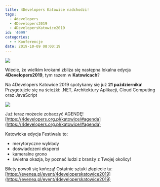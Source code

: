 ```yaml
---
title: 4Developers Katowice nadchodzi!
tags:
  - 4developers
  - 4Developers2019
  - 4DevelopersKatowice2019
id: '4099'
categories:
  - - Konferencje
date: 2019-10-09 08:00:19
---
```


![](https://codecouple.pl/wp-content/uploads/2019/01/logotyp_4developers_4-300x300.png)

Wiecie, że wielkim krokami zbliża się następna lokalna edycja **4Developers2019**, tym razem w **Katowicach**?
<!-- more -->
Na 4Developers Katowice 2019 spotykamy się już **21** **października**! Przygotujcie się na ścieżki: .NET, Architektury Aplikacji, Cloud Computing oraz JavaScript

![](https://codecouple.pl/wp-content/uploads/2019/10/2C5D3F73-328E-484B-89FE-38D7F48496BA-300x200.jpeg)

Już teraz możecie zobaczyć AGENDĘ! [https://4developers.org.pl/katowice/#agenda](https://4developers.org.pl/katowice/#agenda)

Katowicka edycja Festiwalu to:

*   merytoryczne wykłady
*   doświadczeni eksperci
*   kameralne grono
*   świetna okazja, by poznać ludzi z branży z Twojej okolicy!

Bilety powoli się kończą! Ostatnie sztuki złapiecie tu: [https://evenea.pl/event/4developerskatowice2019](https://evenea.pl/event/4developerskatowice2019)
